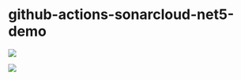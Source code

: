 # github-actions-sonarcloud-net5-demo

[![](https://github.com/jaaufauvre/github-actions-sonarcloud-net5-demo/workflows/Build/badge.svg)](https://github.com/jaaufauvre/github-actions-sonarcloud-net5-demo/actions?query=workflow%3A%22Build%22)

[![](https://sonarcloud.io/images/project_badges/sonarcloud-white.svg)](https://sonarcloud.io/dashboard?id=jaaufauvre_github-actions-sonarcloud-net5-demo)

